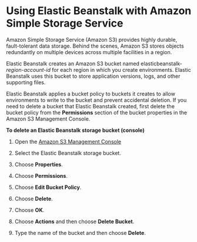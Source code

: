 # Using Elastic Beanstalk with Amazon Simple Storage Service<a name="AWSHowTo.S3"></a>

Amazon Simple Storage Service \(Amazon S3\) provides highly durable, fault\-tolerant data storage\. Behind the scenes, Amazon S3 stores objects redundantly on multiple devices across multiple facilities in a region\.

Elastic Beanstalk creates an Amazon S3 bucket named elasticbeanstalk\-*region*\-*account\-id* for each region in which you create environments\. Elastic Beanstalk uses this bucket to store application versions, logs, and other supporting files\.

Elastic Beanstalk applies a bucket policy to buckets it creates to allow environments to write to the bucket and prevent accidental deletion\. If you need to delete a bucket that Elastic Beanstalk created, first delete the bucket policy from the **Permissions** section of the bucket properties in the Amazon S3 Management Console\.

**To delete an Elastic Beanstalk storage bucket \(console\)**

1. Open the [Amazon S3 Management Console](https://console.aws.amazon.com/s3)

1. Select the Elastic Beanstalk storage bucket\.

1. Choose **Properties**\.

1. Choose **Permissions**\.

1. Choose **Edit Bucket Policy**\.

1. Choose **Delete**\.

1. Choose **OK**\.

1. Choose **Actions** and then choose **Delete Bucket**\.

1. Type the name of the bucket and then choose **Delete**\.